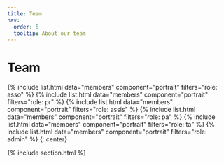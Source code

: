 ```yaml
---
title: Team
nav:
  order: 5
  tooltip: About our team
---
```


# <i class="fas fa-users"></i>Team

{%
  include list.html
  data="members"
  component="portrait"
  filters="role: asso"
%}
{%
  include list.html
  data="members"
  component="portrait"
  filters="role: pr"
%}
{%
  include list.html
  data="members"
  component="portrait"
  filters="role: assis"
%}
{%
  include list.html
  data="members"
  component="portrait"
  filters="role: pa"
%}
{%
  include list.html
  data="members"
  component="portrait"
  filters="role: ta"
%}
{%
  include list.html
  data="members"
  component="portrait"
  filters="role: admin"
%}
{:.center}

{% include section.html %}

